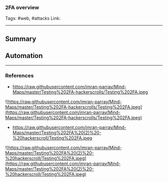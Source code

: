 ### 2FA overview
Tags: #web, #attacks
Link:

---

## Summary


## Automation

---
### References
* https://raw.githubusercontent.com/imran-parray/Mind-Maps/master/Testing%202FA-hackerscrolls/Testing%202FA.jpeg

![https://raw.githubusercontent.com/imran-parray/Mind-Maps/master/Testing%202FA-hackerscrolls/Testing%202FA.jpeg](https://raw.githubusercontent.com/imran-parray/Mind-Maps/master/Testing%202FA-hackerscrolls/Testing%202FA.jpeg)

* https://raw.githubusercontent.com/imran-parray/Mind-Maps/master/Testing%202FA%20(2)%20-%20hackerscroll/Testing%202FA.jpeg

![https://raw.githubusercontent.com/imran-parray/Mind-Maps/master/Testing%202FA%20(2)%20-%20hackerscroll/Testing%202FA.jpeg](https://raw.githubusercontent.com/imran-parray/Mind-Maps/master/Testing%202FA%20(2)%20-%20hackerscroll/Testing%202FA.jpeg)